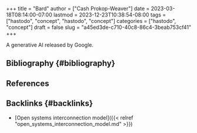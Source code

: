 +++
title = "Bard"
author = ["Cash Prokop-Weaver"]
date = 2023-03-18T08:14:00-07:00
lastmod = 2023-12-23T10:38:54-08:00
tags = ["hastodo", "concept", "hastodo", "concept"]
categories = ["hastodo", "concept"]
draft = false
slug = "a45ed3de-c710-40c8-86c4-3beab753cf41"
+++

A generative AI released by Google.


## Bibliography {#bibliography}

## References

<style>.csl-entry{text-indent: -1.5em; margin-left: 1.5em;}</style><div class="csl-bib-body">
</div>



## Backlinks {#backlinks}

-   [Open systems interconnection model]({{< relref "open_systems_interconnection_model.md" >}})
